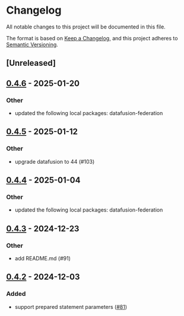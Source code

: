 # Changelog

All notable changes to this project will be documented in this file.

The format is based on [Keep a Changelog](https://keepachangelog.com/en/1.0.0/),
and this project adheres to [Semantic Versioning](https://semver.org/spec/v2.0.0.html).

## [Unreleased]

## [0.4.6](https://github.com/datafusion-contrib/datafusion-federation/compare/datafusion-flight-sql-server-v0.4.5...datafusion-flight-sql-server-v0.4.6) - 2025-01-20

### Other

- updated the following local packages: datafusion-federation

## [0.4.5](https://github.com/datafusion-contrib/datafusion-federation/compare/datafusion-flight-sql-server-v0.4.4...datafusion-flight-sql-server-v0.4.5) - 2025-01-12

### Other

- upgrade datafusion to 44 (#103)

## [0.4.4](https://github.com/datafusion-contrib/datafusion-federation/compare/datafusion-flight-sql-server-v0.4.3...datafusion-flight-sql-server-v0.4.4) - 2025-01-04

### Other

- updated the following local packages: datafusion-federation

## [0.4.3](https://github.com/datafusion-contrib/datafusion-federation/compare/datafusion-flight-sql-server-v0.4.2...datafusion-flight-sql-server-v0.4.3) - 2024-12-23

### Other

- add README.md (#91)

## [0.4.2](https://github.com/datafusion-contrib/datafusion-federation/compare/datafusion-flight-sql-server-v0.4.1...datafusion-flight-sql-server-v0.4.2) - 2024-12-03

### Added

- support prepared statement parameters ([#81](https://github.com/datafusion-contrib/datafusion-federation/pull/81))
